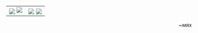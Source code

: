 <table border="0" align="center">
<tr border="0">
<td width="50%" style="text-align: center;">
  <img align="center" src="https://github-readme-stats.vercel.app/api?username=mikemka&theme=dark&show_icons=true&count_private=true&hide_border=true" />
  
  <img src="https://github-readme-streak-stats.herokuapp.com/?user=mikemka&theme=dark&hide_border=true" />
</td>
<td width="50%" style="text-align: center;">

<img align="center" src="https://github-readme-stats.vercel.app/api/top-langs/?username=mikemka&layout=compact&bg_color=00000000&text_color=9F9F9F&hide_border=true&disable_animations=true"/>

<img align="center" src="https://activity-graph.herokuapp.com/graph?username=mikemka&bg_color=00000000&color=ffffff&line=FA8B01&point=00000000&area=true&hide_border=true"/>
</td>
</tr>
</table>
<p align=right>~мях</p>
